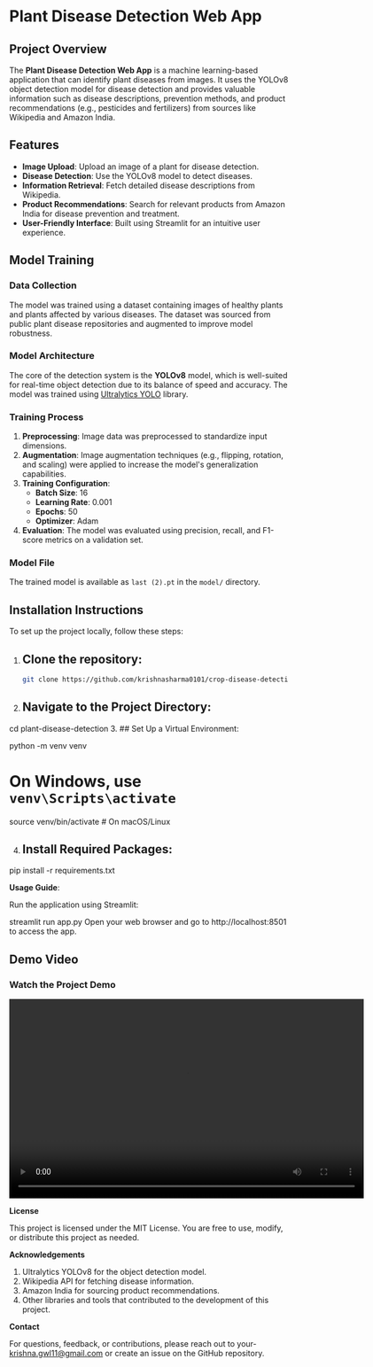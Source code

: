 # Plant Disease Detection Web App

## Project Overview
The **Plant Disease Detection Web App** is a machine learning-based application that can identify plant diseases from images. It uses the YOLOv8 object detection model for disease detection and provides valuable information such as disease descriptions, prevention methods, and product recommendations (e.g., pesticides and fertilizers) from sources like Wikipedia and Amazon India.

## Features
- **Image Upload**: Upload an image of a plant for disease detection.
- **Disease Detection**: Use the YOLOv8 model to detect diseases.
- **Information Retrieval**: Fetch detailed disease descriptions from Wikipedia.
- **Product Recommendations**: Search for relevant products from Amazon India for disease prevention and treatment.
- **User-Friendly Interface**: Built using Streamlit for an intuitive user experience.

## Model Training
### Data Collection
The model was trained using a dataset containing images of healthy plants and plants affected by various diseases. The dataset was sourced from public plant disease repositories and augmented to improve model robustness.

### Model Architecture
The core of the detection system is the **YOLOv8** model, which is well-suited for real-time object detection due to its balance of speed and accuracy. The model was trained using [Ultralytics YOLO](https://github.com/ultralytics/yolov8) library.

### Training Process
1. **Preprocessing**: Image data was preprocessed to standardize input dimensions.
2. **Augmentation**: Image augmentation techniques (e.g., flipping, rotation, and scaling) were applied to increase the model's generalization capabilities.
3. **Training Configuration**:
   - **Batch Size**: 16
   - **Learning Rate**: 0.001
   - **Epochs**: 50
   - **Optimizer**: Adam
4. **Evaluation**: The model was evaluated using precision, recall, and F1-score metrics on a validation set.

### Model File
The trained model is available as `last (2).pt` in the `model/` directory.

## Installation Instructions
To set up the project locally, follow these steps:

1. ## Clone the repository:
   ```bash
   git clone https://github.com/krishnasharma0101/crop-disease-detection-system.git


2. ## Navigate to the Project Directory:

cd plant-disease-detection
3. ## Set Up a Virtual Environment:

python -m venv venv
# On Windows, use `venv\Scripts\activate`
source venv/bin/activate  # On macOS/Linux

4. ## Install Required Packages:

pip install -r requirements.txt


**Usage Guide**:

Run the application using Streamlit:

streamlit run app.py
Open your web browser and go to http://localhost:8501 to access the app.

## **Demo Video**
### Watch the Project Demo
<video width="640" height="360" controls>
  <source src="assets/demo.mp4" type="video/mp4">
  Your browser does not support the video tag.
</video>



**License**

This project is licensed under the MIT License. You are free to use, modify, or distribute this project as needed.

**Acknowledgements**

1. Ultralytics YOLOv8 for the object detection model.
2. Wikipedia API for fetching disease information.
3. Amazon India for sourcing product recommendations.
4. Other libraries and tools that contributed to the development of this project.

**Contact**

For questions, feedback, or contributions, please reach out to your- krishna.gwl11@gmail.com or create an issue on the GitHub repository.



